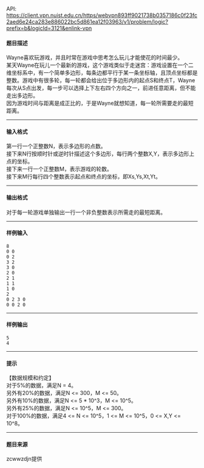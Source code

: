 API: https://client.vpn.nuist.edu.cn/https/webvpn893ff9021738b0357186c0f23fc2aed6e24ca283e886022bc5d861ea12f03963/v1/problem/logic?prefix=b&logicId=3121&enlink-vpn

#### 题目描述

Wayne喜欢玩游戏，并且时常在游戏中思考怎么玩儿才能使花的时间最少。  
某天Wayne在玩儿一个最新的游戏，这个游戏类似于走迷宫：游戏设置在一个二维坐标系中，有一个简单多边形，每条边都平行于某一条坐标轴，且顶点坐标都是整数。游戏中有很多轮，每一轮都会给出位于多边形内的起点S和终点T，Wayne每次从S点出发，每一步可以选择上下左右四个方向之一，前进任意距离，但不能走出多边形。  
因为游戏时间与距离是成正比的，于是Wayne就想知道，每一轮所需要走的最短距离。  

---

#### 输入格式

第一行一个正整数N，表示多边形的点数。  
接下来N行按顺时针或逆时针描述这个多边形，每行两个整数X,Y，表示多边形上点的坐标。  
接下来一行一个正整数M，表示游戏的轮数。  
接下来M行每行四个整数表示起点和终点的坐标，即Xs,Ys,Xt,Yt。  

---

#### 输出格式

对于每一轮游戏单独输出一行一个非负整数表示所需走的最短距离。  

---

#### 样例输入
```
8
0 0
0 2
3 2
3 0
2 0
2 1
1 1
1 0
2
0 2 3 0
0 0 2 0

```

---

#### 样例输出
```
5
4

```

---

#### 提示

【数据规模和约定】  
对于5%的数据，满足N = 4。  
另外有20%的数据，满足N <= 300，M <= 50。  
另外有10%的数据，满足N <= 5 \* 10^3，M <= 10^5。  
另外有25%的数据，满足N <= 10^5，M <= 300。  
对于100%的数据，满足4 <= N <= 10^5，1 <= M <= 10^5，0 <= X,Y <= 10^8。  

---

#### 题目来源

zcwwzdjn提供